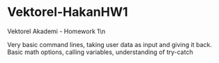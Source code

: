 # Vektorel-HakanHW1
Vektorel Akademi - Homework 1\n

Very basic command lines, taking user data as input and giving it back.
Basic math options, calling variables, understanding of try-catch
